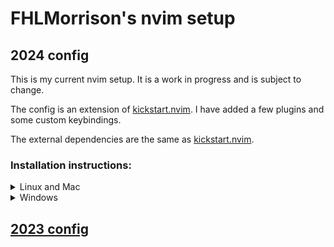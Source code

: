 # FHLMorrison's nvim setup

## 2024 config
This is my current nvim setup. It is a work in progress and is subject to change.

The config is an extension of [kickstart.nvim](https://github.com/nvim-lua/kickstart.nvim).
I have added a few plugins and some custom keybindings.

The external dependencies are the same as [kickstart.nvim](https://github.com/nvim-lua/kickstart.nvim).

### Installation instructions:

<details><summary> Linux and Mac </summary>

```sh
git clone -b 2024 --single-branch https://github.com/fhlmorrison/init.lua.git "${XDG_CONFIG_HOME:-$HOME/.config}"/nvim
```

</details>

<details><summary> Windows </summary>

If you're using `cmd.exe`:

```cmd
git clone -b 2024 --single-branch https://github.com/fhlmorrison/init.lua.git %userprofile%\AppData\Local\nvim\
```

If you're using `powershell.exe`

```ps
git clone -b 2024 --single-branch https://github.com/fhlmorrison/init.lua.git $env:USERPROFILE\AppData\Local\nvim\
```

</details>

## [2023 config](https://github.com/fhlmorrison/init.lua/tree/2023)